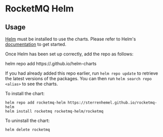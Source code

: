 # RocketMQ Helm

## Usage

[Helm](https://helm.sh) must be installed to use the charts.  Please refer to
Helm's [documentation](https://helm.sh/docs) to get started.

Once Helm has been set up correctly, add the repo as follows:

helm repo add <alias> https://<orgname>.github.io/helm-charts

If you had already added this repo earlier, run `helm repo update` to retrieve
the latest versions of the packages.  You can then run `helm search repo
<alias>` to see the charts.

To install the <chart-name> chart:
    
    helm repo add rocketmq-helm https://sterrenhemel.github.io/rocketmq-helm
    helm install rocketmq rocketmq-helm/rocketmq

To uninstall the chart:

    helm delete rocketmq